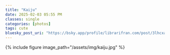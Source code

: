 ```yaml
---
title: "Kaiju"
date: 2025-02-03 05:55 PM
classes: single
categories: [photos]
tags: cute
bluesky_post_uri: "https://bsky.app/profile/librarifran.com/post/3lhcxa4o37k2p"
---
```

{% include figure image_path="/assets/img/kaiju.jpg" %}
